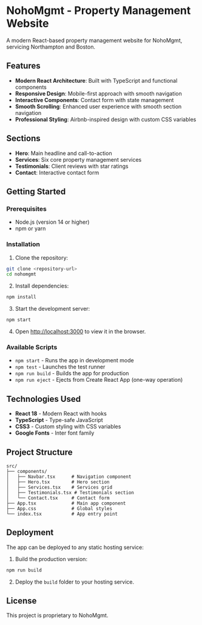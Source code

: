 # NohoMgmt - Property Management Website

A modern React-based property management website for NohoMgmt, servicing Northampton and Boston.

## Features

- **Modern React Architecture**: Built with TypeScript and functional components
- **Responsive Design**: Mobile-first approach with smooth navigation
- **Interactive Components**: Contact form with state management
- **Smooth Scrolling**: Enhanced user experience with smooth section navigation
- **Professional Styling**: Airbnb-inspired design with custom CSS variables

## Sections

- **Hero**: Main headline and call-to-action
- **Services**: Six core property management services
- **Testimonials**: Client reviews with star ratings
- **Contact**: Interactive contact form

## Getting Started

### Prerequisites

- Node.js (version 14 or higher)
- npm or yarn

### Installation

1. Clone the repository:
```bash
git clone <repository-url>
cd nohomgmt
```

2. Install dependencies:
```bash
npm install
```

3. Start the development server:
```bash
npm start
```

4. Open [http://localhost:3000](http://localhost:3000) to view it in the browser.

### Available Scripts

- `npm start` - Runs the app in development mode
- `npm test` - Launches the test runner
- `npm run build` - Builds the app for production
- `npm run eject` - Ejects from Create React App (one-way operation)

## Technologies Used

- **React 18** - Modern React with hooks
- **TypeScript** - Type-safe JavaScript
- **CSS3** - Custom styling with CSS variables
- **Google Fonts** - Inter font family

## Project Structure

```
src/
├── components/
│   ├── Navbar.tsx      # Navigation component
│   ├── Hero.tsx        # Hero section
│   ├── Services.tsx    # Services grid
│   ├── Testimonials.tsx # Testimonials section
│   └── Contact.tsx     # Contact form
├── App.tsx             # Main app component
├── App.css             # Global styles
└── index.tsx           # App entry point
```

## Deployment

The app can be deployed to any static hosting service:

1. Build the production version:
```bash
npm run build
```

2. Deploy the `build` folder to your hosting service.

## License

This project is proprietary to NohoMgmt.
